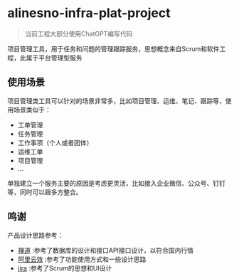 # alinesno-infra-plat-project

> 当前工程大部分使用ChatGPT编写代码

项目管理工具，用于任务和问题的管理跟踪服务，思想概念来自Scrum和软件工程，此属于平台管理型服务

## 使用场景

项目管理类工具可以针对的场景非常多，比如项目管理、运维、笔记、跟踪等，使用场景类似于：
- 工单管理
- 任务管理
- 工作事项（个人或者团体）
- 运维工单
- 项目管理
- ...

单独建立一个服务主要的原因是考虑更灵活，比如接入企业微信、公众号、钉钉等，同时可以跟多方整合。

## 鸣谢

产品设计思路参考：

- [禅道](https://www.zentao.net/) :参考了数据库的设计和接口API接口设计，以符合国内行情
- [阿里云效](https://cn.aliyun.com/product/yunxiao?from_alibabacloud=) :参考了功能使用方式和一些设计思路
- [jira](https://www.atlassian.com/zh/software/jira) :参考了Scrum的思想和UI设计
